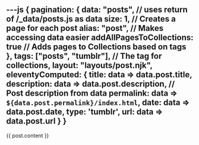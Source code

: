 ---js
{
    pagination: {
        data: "posts", // uses return of /_data/posts.js as data
        size: 1, // Creates a page for each post
        alias: "post", // Makes accessing data easier
        addAllPagesToCollections: true // Adds pages to Collections based on tags
    },
    tags: ["posts", "tumblr"], // The tag for collections,
    layout: "layouts/post.njk",
    eleventyComputed: {
        title: data => data.post.title,
        description: data => data.post.description, // Post description from data
        permalink: data => `${data.post.permalink}/index.html`,
        date: data => data.post.date,
        type: 'tumblr',
        url: data => data.post.url
    }
}
---

{{ post.content }}

<!-- thanks to the very helpful post at https://bryanlrobinson.com/blog/using-11ty-javascript-data-files-to-mix-markdown-and-cms-content-into-one-collection/
for helping me figure out how to grab these tumblr posts
-->
